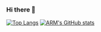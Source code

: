 ### Hi there 👋
[![Top Langs](https://github-readme-stats-clone-arm0930.vercel.app/api/top-langs/?username=XXXFQ&layout=compact&theme=onedark)](https://github.com/anuraghazra/github-readme-stats)
[![ARM's GitHub stats](https://github-readme-stats.vercel.app/api?username=XXXFQ&theme=onedark&show_icons=true)](https://github.com/anuraghazra/github-readme-stats)

<!--
**XXXFQ/XXXFQ** is a ✨ _special_ ✨ repository because its `README.md` (this file) appears on your GitHub profile.

Here are some ideas to get you started:

- 🔭 I’m currently working on ...
- 🌱 I’m currently learning ...
- 👯 I’m looking to collaborate on ...
- 🤔 I’m looking for help with ...
- 💬 Ask me about ...
- 📫 How to reach me: ...
- 😄 Pronouns: ...
- ⚡ Fun fact: ...
-->
